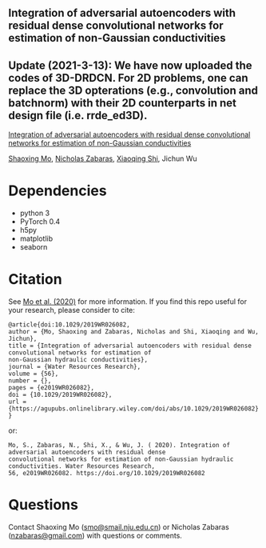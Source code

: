 ## Integration of adversarial autoencoders with residual dense convolutional networks for estimation of non-Gaussian conductivities

## Update (2021-3-13): We have now uploaded the codes of 3D-DRDCN. For 2D problems, one can replace the 3D opterations (e.g., convolution and batchnorm) with their 2D counterparts in net design file (i.e. rrde_ed3D).

[Integration of adversarial autoencoders with residual dense convolutional networks for estimation of non-Gaussian conductivities](https://agupubs.onlinelibrary.wiley.com/doi/abs/10.1029/2019WR026082)

[Shaoxing Mo](https://scholar.google.com/citations?hl=en&user=G6ac1xUAAAAJ&view_op=list_works&gmla=AJsN-F4ses_YhFsF-w2sFZLhacR7vrVyN1272g_B7XQyGbYsvy_6ReJpe4ChndNy_cFQ7UqXCSi82UiLjMB2dKyqSj8x5DaPRg), [Nicholas Zabaras](https://www.zabaras.com/), [Xiaoqing Shi](https://scholar.google.com/citations?user=MLKqgKoAAAAJ&hl=en&oi=sra), Jichun Wu

# Dependencies
* python 3
* PyTorch 0.4
* h5py
* matplotlib
* seaborn

# Citation
See [Mo et al. (2020)](https://agupubs.onlinelibrary.wiley.com/doi/abs/10.1029/2019WR026082) for more information. If you find this repo useful for your research, please consider to cite:
```
@article{doi:10.1029/2019WR026082,
author = {Mo, Shaoxing and Zabaras, Nicholas and Shi, Xiaoqing and Wu, Jichun},
title = {Integration of adversarial autoencoders with residual dense convolutional networks for estimation of 
non-Gaussian hydraulic conductivities},
journal = {Water Resources Research},
volume = {56},
number = {},
pages = {e2019WR026082},
doi = {10.1029/2019WR026082},
url = {https://agupubs.onlinelibrary.wiley.com/doi/abs/10.1029/2019WR026082}
}
```
or:
```
Mo, S., Zabaras, N., Shi, X., & Wu, J. ( 2020). Integration of adversarial autoencoders with residual dense 
convolutional networks for estimation of non‐Gaussian hydraulic conductivities. Water Resources Research, 
56, e2019WR026082. https://doi.org/10.1029/2019WR026082
```

# Questions
Contact Shaoxing Mo (smo@smail.nju.edu.cn) or Nicholas Zabaras (nzabaras@gmail.com) with questions or comments.
